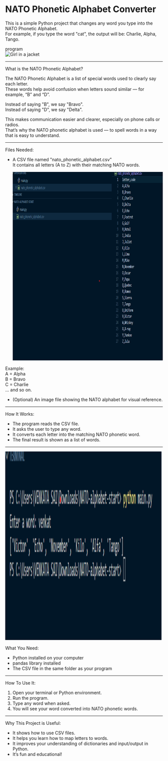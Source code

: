 # NATO Phonetic Alphabet Converter

This is a simple Python project that changes any word you type into the NATO Phonetic Alphabet.  
For example, if you type the word "cat", the output will be: Charlie, Alpha, Tango.



program
<br>
<img src="img_girl.jresult/code .png" alt="Girl in a jacket" width="500" height="600">

---

What is the NATO Phonetic Alphabet?

The NATO Phonetic Alphabet is a list of special words used to clearly say each letter.  
These words help avoid confusion when letters sound similar — for example, “B” and “D”.  

Instead of saying "B", we say "Bravo".  
Instead of saying "D", we say "Delta".  

This makes communication easier and clearer, especially on phone calls or radios.  
That’s why the NATO phonetic alphabet is used — to spell words in a way that is easy to understand.

---

Files Needed:

- A CSV file named "nato_phonetic_alphabet.csv"  
  It contains all letters (A to Z) with their matching NATO words.

  <img src=" result/csv file.png" alt="Girl in a jacket" width="500" height="600">

Example:  
A = Alpha  
B = Bravo  
C = Charlie  
... and so on.

- (Optional) An image file showing the NATO alphabet for visual reference.

---

How It Works:

- The program reads the CSV file.
- It asks the user to type any word.
- It converts each letter into the matching NATO phonetic word.
- The final result is shown as a list of words.

---

<img src="result/finall result .png" alt="Girl in a jacket" width="500" height="600">

What You Need:

- Python installed on your computer
- pandas library installed
- The CSV file in the same folder as your program

---

How To Use It:

1. Open your terminal or Python environment.
2. Run the program.
3. Type any word when asked.
4. You will see your word converted into NATO phonetic words.

---

Why This Project is Useful:

- It shows how to use CSV files.
- It helps you learn how to map letters to words.
- It improves your understanding of dictionaries and input/output in Python.
- It’s fun and educational!

